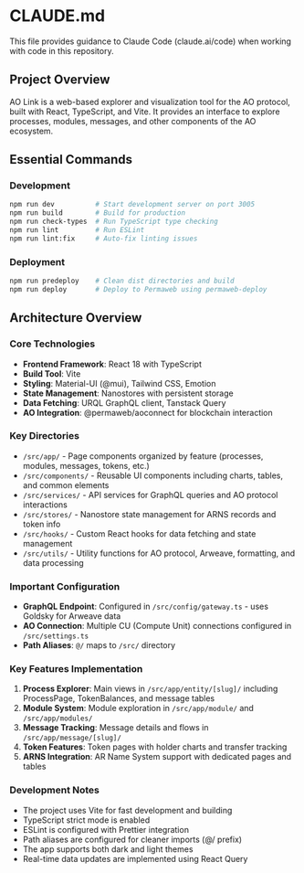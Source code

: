 # CLAUDE.md

This file provides guidance to Claude Code (claude.ai/code) when working with code in this repository.

## Project Overview

AO Link is a web-based explorer and visualization tool for the AO protocol, built with React, TypeScript, and Vite. It provides an interface to explore processes, modules, messages, and other components of the AO ecosystem.

## Essential Commands

### Development
```bash
npm run dev          # Start development server on port 3005
npm run build        # Build for production
npm run check-types  # Run TypeScript type checking
npm run lint         # Run ESLint
npm run lint:fix     # Auto-fix linting issues
```

### Deployment
```bash
npm run predeploy    # Clean dist directories and build
npm run deploy       # Deploy to Permaweb using permaweb-deploy
```

## Architecture Overview

### Core Technologies
- **Frontend Framework**: React 18 with TypeScript
- **Build Tool**: Vite
- **Styling**: Material-UI (@mui), Tailwind CSS, Emotion
- **State Management**: Nanostores with persistent storage
- **Data Fetching**: URQL GraphQL client, Tanstack Query
- **AO Integration**: @permaweb/aoconnect for blockchain interaction

### Key Directories

- `/src/app/` - Page components organized by feature (processes, modules, messages, tokens, etc.)
- `/src/components/` - Reusable UI components including charts, tables, and common elements
- `/src/services/` - API services for GraphQL queries and AO protocol interactions
- `/src/stores/` - Nanostore state management for ARNS records and token info
- `/src/hooks/` - Custom React hooks for data fetching and state management
- `/src/utils/` - Utility functions for AO protocol, Arweave, formatting, and data processing

### Important Configuration

- **GraphQL Endpoint**: Configured in `/src/config/gateway.ts` - uses Goldsky for Arweave data
- **AO Connection**: Multiple CU (Compute Unit) connections configured in `/src/settings.ts`
- **Path Aliases**: `@/` maps to `/src/` directory

### Key Features Implementation

1. **Process Explorer**: Main views in `/src/app/entity/[slug]/` including ProcessPage, TokenBalances, and message tables
2. **Module System**: Module exploration in `/src/app/module/` and `/src/app/modules/`
3. **Message Tracking**: Message details and flows in `/src/app/message/[slug]/`
4. **Token Features**: Token pages with holder charts and transfer tracking
5. **ARNS Integration**: AR Name System support with dedicated pages and tables

### Development Notes

- The project uses Vite for fast development and building
- TypeScript strict mode is enabled
- ESLint is configured with Prettier integration
- Path aliases are configured for cleaner imports (@/ prefix)
- The app supports both dark and light themes
- Real-time data updates are implemented using React Query